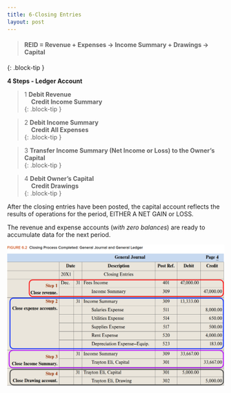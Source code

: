 ```yaml
---
title: 6-Closing Entries
layout: post
---
```


> #### REID = Revenue + Expenses -> Income Summary + Drawings -> Capital
{: .block-tip }


**4 Steps - Ledger Account**    

> 1 **Debit Revenue**<br>&nbsp;&nbsp;&nbsp;&nbsp;**Credit Income Summary**   
{: .block-tip }   

> 2 **Debit Income Summary**<br>&nbsp;&nbsp;&nbsp;&nbsp;**Credit All Expenses**   
{: .block-tip }   

> 3 **Transfer Income Summary (Net Income or Loss) to the Owner’s Capital**   
{: .block-tip }   

> 4 **Debit Owner’s Capital**<br>&nbsp;&nbsp;&nbsp;&nbsp;**Credit Drawings**   
{: .block-tip }   

After the closing entries have been posted, the capital account reflects the results of operations for the period, EITHER A NET GAIN or LOSS.

The revenue and expense accounts (*with zero balances*) are ready to accumulate data for the next period.

![](/assets/mc-graw-accounting-course/images/closing.fig.6.2.all.4.steps.png)
